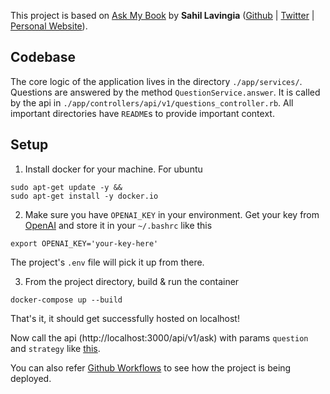This project is based on [Ask My Book](https://github.com/slavingia/askmybook/) by **Sahil Lavingia** ([Github](https://github.com/slavingia) | [Twitter](https://sahillavingia.com/) | [Personal Website](https://sahillavingia.com/)).


## Codebase
The core logic of the application lives in the directory `./app/services/`. Questions are answered by the method `QuestionService.answer`. It is called by the api in `./app/controllers/api/v1/questions_controller.rb`. All important directories have `README`s to provide important context. 


## Setup
1. Install docker for your machine. For ubuntu
```
sudo apt-get update -y &&
sudo apt-get install -y docker.io
```
2. Make sure you have `OPENAI_KEY` in your environment. Get your key from [OpenAI](https://platform.openai.com/account/api-keys) and store it in your `~/.bashrc` like this

```
export OPENAI_KEY='your-key-here'
```
The project's `.env` file will pick it up from there.

3. From the project directory, build & run the container
```
docker-compose up --build
```

That's it, it should get successfully hosted on localhost!

Now call the api (http://localhost:3000/api/v1/ask) with params `question` and `strategy` like [this](http://localhost:3000/api/v1/ask?question=Who%20are%20you?&strategy=sahils_strategy_ruby).

You can also refer [Github Workflows](https://github.com/bhamshu/ask_sahil/tree/master/.github/workflows) to see how the project is being deployed.

